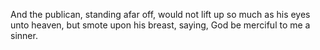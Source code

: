 And the publican, standing afar off, would not lift up so much as his eyes unto heaven, but smote upon his breast, saying, God be merciful to me a sinner.
